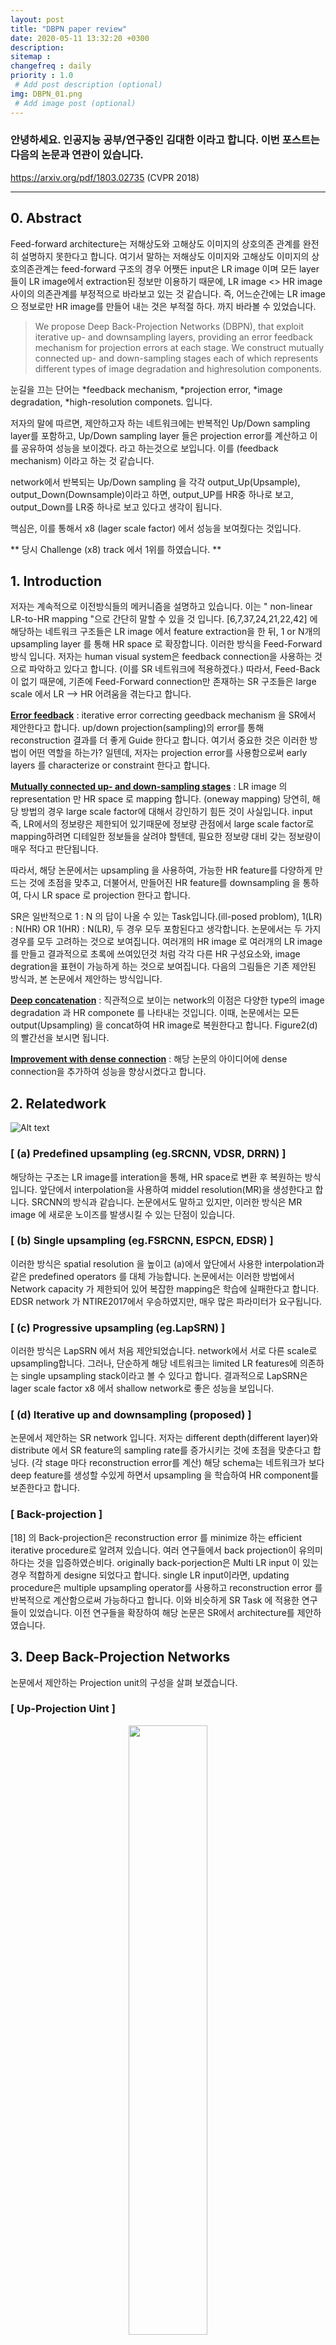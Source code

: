 ```yaml
---
layout: post
title: "DBPN paper review"
date: 2020-05-11 13:32:20 +0300
description:
sitemap :
changefreq : daily
priority : 1.0
 # Add post description (optional)
img: DBPN_01.png
 # Add image post (optional)
---
```


### <strong> 안녕하세요. 인공지능 공부/연구중인 김대한 이라고 합니다. 이번 포스트는 다음의 논문과 연관이 있습니다.</strong>
https://arxiv.org/pdf/1803.02735 (CVPR 2018)

<hr>

## 0. Abstract
Feed-forward architecture는 저해상도와 고해상도 이미지의 상호의존 관계를 완전히 설명하지 못한다고 합니다. 
여기서 말하는 저해상도 이미지와 고해상도 이미지의 상호의존관계는 feed-forward 구조의 경우 어쨋든 input은 LR image 이며 모든 layer들이 LR image에서 extraction된 정보만 이용하기 때문에, LR image <> HR image 사이의 의존관계를 부정적으로 바라보고 있는 것 같습니다. 즉, 어느순간에는 LR image으 정보로만 HR image를 만들어 내는 것은 부적절 하다. 까지 바라볼 수 있었습니다.

<blockquote> We propose Deep Back-Projection Networks (DBPN), that exploit iterative up- and downsampling layers, providing an error feedback mechanism for projection errors at each stage. We construct mutually connected up- and down-sampling stages each of which represents different types of image degradation and highresolution components.
</blockquote>

눈길을 끄는 단어는 *feedback mechanism, *projection error, *image degradation, *high-resolution componets. 입니다.

저자의 말에 따르면, 제안하고자 하는 네트워크에는 반복적인 Up/Down sampling layer를 포함하고, Up/Down sampling layer 들은 projection error를 계산하고 이를 공유하여 성능을 보이겠다. 라고 하는것으로 보입니다. 이를 (feedback mechanism) 이라고 하는 것 같습니다. 

network에서 반복되는 Up/Down sampling 을 각각 output_Up(Upsample), output_Down(Downsample)이라고 하면, output_UP를 HR중 하나로 보고, output_Down를 LR중 하나로 보고 있다고 생각이 됩니다.

핵심은, 이를 통해서 x8 (lager scale factor) 에서 성능을 보여줬다는 것입니다. 

** 당시 Challenge (x8) track 에서 1위를 하였습니다. **

## 1. Introduction
저자는 계속적으로 이전방식들의 메커니즘을 설명하고 있습니다. 이는 " non-linear LR-to-HR mapping "으로 간단히 말할 수 있을 것 입니다.
[6,7,37,24,21,22,42] 에 해당하는 네트워크 구조들은 LR image 에서 feature extraction을 한 뒤, 1 or N개의 upsampling layer 를 통해 HR space 로 확장합니다.
이러한 방식을 Feed-Forward 방식 입니다.
저자는 human visual system은 feedback connection을 사용하는 것으로 파악하고 있다고 합니다. (이를 SR 네트워크에 적용하겠다.)
따라서, Feed-Back이 없기 때문에, 기존에 Feed-Forward connection만 존재하는 SR 구조들은 large scale 에서 LR --> HR 어려움을 겪는다고 합니다.

**<u>Error feedback</u>** : iterative error correcting geedback mechanism 을 SR에서 제안한다고 합니다. up/down projection(sampling)의 error를 통해 reconstruction 결과를 더 좋게 Guide 한다고 합니다. 여기서 중요한 것은 이러한 방법이 어떤 역할을 하는가? 일텐데, 저자는 projection error를 사용함으로써 early layers 를 characterize or constraint 한다고 합니다.


**<u>Mutually connected up- and down-sampling stages</u>** : LR image 의 representation 만 HR space 로 mapping 합니다. (oneway mapping) 당연히, 해당 방법의 경우 large scale factor에 대해서 강인하기 힘든 것이 사실입니다. input 즉, LR에서의 정보량은 제한되어 있기때문에 정보량 관점에서 large scale factor로 mapping하려면 디테일한 정보들을 살려야 할텐데, 필요한 정보량 대비 갖는 정보량이 매우 적다고 판단됩니다.

따라서, 해당 논문에서는 upsampling 을 사용하여, 가능한 HR feature를 다양하게 만드는 것에 초점을 맞추고, 더불어서, 만들어진 HR feature를 downsampling 을 통하여, 다시 LR space 로 projection 한다고 합니다.

SR은 일반적으로 1 : N 의 답이 나올 수 있는 Task입니다.(ill-posed problom), 1(LR) : N(HR) OR 1(HR) : N(LR), 두 경우 모두 포함된다고 생각합니다. 논문에서는 두 가지 경우를 모두 고려하는 것으로 보여집니다. 여러개의 HR image 로  여러개의 LR image를 만들고 결과적으로 초록에 쓰여있던것 처럼 각각 다른 HR 구성요소와, image degration을 표현이 가능하게 하는 것으로 보여집니다.
다음의 그림들은 기존 제안된 방식과, 본 논문에서 제안하는 방식입니다.

**<u>Deep concatenation</u>** : 직관적으로 보이는 network의 이점은 다양한 type의 image degradation 과 HR componete 를 나타내는 것입니다. 이때, 논문에서는 모든 output(Upsampling) 을 concat하여 HR image로 복원한다고 합니다. Figure2(d)의 빨간선을 보시면 됩니다.

**<u>Improvement with dense connection</u>** : 해당 논문의 아이디어에 dense connection을 추가하여 성능을 향상시켰다고 합니다.

## 2. Relatedwork
![Alt text](../assets/img/DBPN/DBPN_02.png)

### [ (a) Predefined upsampling (eg.SRCNN, VDSR, DRRN) ]
해당하는 구조는 LR image를 interation을 통해, HR space로 변환 후 복원하는 방식입니다. 앞단에서 interpolation을 사용하여 middel resolution(MR)을 생성한다고 합니다. SRCNN의 방식과 같습니다. 논문에서도 말하고 있지만, 이러한 방식은 MR image 에 새로운 노이즈를 발생시킬 수 있는 단점이 있습니다.

### [ (b) Single upsampling (eg.FSRCNN, ESPCN, EDSR) ]
이러한 방식은 spatial resolution 을 높이고 (a)에서 앞단에서 사용한 interpolation과 같은 predefined operators 를 대체 가능합니다. 논문에서는 이러한 방법에서 Network capacity 가 제한되어 있어 복잡한 mapping은 학습에 실패한다고 합니다. EDSR network 가 NTIRE2017에서 우승하였지만, 매우 많은 파라미터가 요구됩니다.

### [ (c) Progressive upsampling (eg.LapSRN) ]
이러한 방식은 LapSRN 에서 처음 제안되었습니다. network에서 서로 다른 scale로 upsampling합니다. 그러나, 단순하게 해당 네트워크는 limited LR features에 의존하는 single upsampling stack이라고 볼 수 있다고 합니다. 결과적으로 LapSRN은 lager scale factor x8 에서 shallow network로 좋은 성능을 보입니다.

### [ (d) Iterative up and downsampling (proposed) ]
논문에서 제안하는 SR network 입니다. 저자는 different depth(different layer)와 distribute 에서 SR feature의 sampling rate를 증가시키는 것에 초점을 맞춘다고 합닝다. (각 stage 마다  reconstruction error를 계산)
해당 schema는 네트워크가 보다 deep feature를 생성할 수있게 하면서 upsampling 을 학습하여 HR component를 보존한다고 합니다.

### [ Back-projection ] 
[18] 의 Back-projection은 reconstruction error 를 minimize 하는 efficient iterative procedure로 알려져 있습니다. 여러 연구들에서 back projection이 유의미하다는 것을 입증하였슨비다.
originally back-porjection은 Multi LR input 이 있는 경우 적합하게 designe 되었다고 합니다. single LR input이라면, updating procedure은 multiple upsampling operator를 사용하고 reconstruction error 를 반복적으로 계산함으로써 가능하다고 합니다. 이와 비슷하게 SR Task 에 적용한 연구들이 있었습니다.
이전 연구들을 확장하여 해당 논문은 SR에서 architecture를 제안하였습니다.

## 3. Deep Back-Projection Networks

논문에서 제안하는 Projection unit의 구성을 살펴 보겠습니다.<br>

### [ Up-Projection Uint ] 
<center><img src="../assets/img/DBPN/DBPN_05.png" width="50%" height ="50%"></center><br>

sacle up : (previously computed LR feature map) L^t-1 * spatial convolution operator <br>
scale down : scale up * spatial convolution operator<br>
residual : scale down - (previously computed LR feature map) L^t-1<br>
scale residual up : H1^t = residual * spatial convolution operator 
output feature map = Hx + Hx+1 ......<br>

이를 도식화 하면 아래와 같습니다. 
<center><img src="../assets/img/DBPN/DBPN_06.png" width="70%" height ="70%"></center><br>

Up - Projection Unit 은 L^t-1 = x[low-resolution] , H0^t = y[High-resoltion] 이라고 생각하시면 됩니다. 최종 output은 HR 중 하나입니다.

### [ Down-Projection Uint ]
<center><img src="../assets/img/DBPN/DBPN_08.png" width="50%" height ="50%"></center><br>

이를 도식화 하면 아래와 같습니다. 
<center><img src="../assets/img/DBPN/DBPN_07.png" width="70%" height ="70%"></center><br>

UP-Projection Uint 과 유사하게 생각하시면 됩니다. 순서가 바뀐 것 뿐입니다.

결과적으로, Projection Unit은 projection error를 sampling layer에 전달합니다. projection error를 feed-back 합니다. 반복적으로 self-correcting 한다고 볼 수 있습니다.

Projection Uint 은 large size filter(8,12)를 사용합니다. 기존의 network들은 large size filter를 사용하지 않습니다. 왜냐면, network의 convergence speed 가 감소하며, sub-optimal result를 생성할 수있기 때문입니다. 논문에서는 반복적으로 Projection Uint 을 사용하여 이러한 문제점을 해결하고, large scale factor(x8)에 대해 shallow network로 좋은 성능을 낸다고 합니다.

### [ Dense-Projection Uint ]
Densenet을 이용하여 Dense Projection Uint 또한 제안합니다.
<center><img src="../assets/img/DBPN/DBPN_09.png" width="70%" height ="70%"></center><br>

D-DBPN 과 DBPN의 차이점은 DBPN은 최종 output을 도출하기 위하여 concat을 하는데, Dense Projection Uint 은 최종 output 뿐만 아니라, 중간중간 MHR image 에도 모두 concat 된 HR/LR image 가 input으로 들어가게 됩니다. 계산량이 많아지는 것을 1x1 conv 로 억제하였습니다.

### [ Network architecure ]

<center><img src="../assets/img/DBPN/DBPN_10.png" width="100%" height ="100%"></center><br>

중간에 back-projection unit의 갯수는 조절이 가능함으로 저자는 논문의 network architecture가 module 형이라고 합니다.
t stage가 있는 DBPN : inital extraction stage( 2 layer ) -> t up-projection unit t-1 down-projection unit (each 3 layer) -> reconstruction layer(one more layer)<br>
D-DBPN : conv(1x1)이 추가됩니다.

## 4. Experiment

논문에는 더 많은 실험결과 및 옵션이 정의 되어있습니다. 필요하면 논문을 보셔야 할 것 같습니다.

우선, 흥미로운건 H^t를 각각 visualize 한 실험결과 입니다. 다음의 그림이 해당됩니다.

<center><img src="../assets/img/DBPN/DBPN_11.png" width="70%" height ="70%"></center><br>

저자는 다음과 같이 말하고 있습니다.
<blockquote>In Fig. 10, it is shown that each stage successfully generates diverse features to reconstruct SR image.</blockquote>

아래는 철저히 개인적인 생각이며 의견입니다. <br>
해당 실험결과가 조금 더 신빙성이 있으려면, single upsampling 결과를 보여줬어야 한다고 생각합니다.<br>
single upsampling network 에서 Depth에 따른 feature 정보와 어떻게 다른지 궁금하다는 의문을 남겨놓습니다.
그렇다면, Deep network single upsampling 에서 보다 shallow network 에서 back-projection이 낳는 이점을 정량적으로 충분히 더 보여줄 수 있지 않았나 라는 생각을 해봅니다.

<center><img src="../assets/img/DBPN/DBPN_12.png" width="70%" height ="70%"></center><br>

SR paper 가 모두 그런것은 아니지만, cherry picking 하여 image를 삽입하는 것이라고 개인적으로 생각합니다. 그러나 x8 의 경우 다른 기존의 network와 확연한 차이를 보여주기 때문에 저자가 large scale factor에서 좋은 성능을 보여줬다는것에 싱빙성을 입증하였습니다.

<center><img src="../assets/img/DBPN/DBPN_13.png" width="70%" height ="70%"></center><br>


[DBPN] : https://github.com/thstkdgus35/EDSR-PyTorch "Includes implementation of DBPN"

